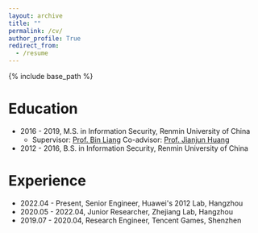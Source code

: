 ```yaml
---
layout: archive
title: ""
permalink: /cv/
author_profile: True
redirect_from:
  - /resume
---
```


{% include base_path %}

Education
======
* 2016 - 2019, M.S. in Information Security, Renmin University of China
  * Supervisor: [Prof. Bin Liang](http://info.ruc.edu.cn/jsky/szdw/ajxjgcx/jsjkxyjsx1/js2/07258c4d6c4645b8ab8aae0aca0468e7.htm) Co-advisor: [Prof. Jianjun Huang](http://info.ruc.edu.cn/jsky/szdw/ajxjgcx/jsjkxyjsx1/js3/b21dce30706a4caf972c7a4187ad029e.htm)
* 2012 - 2016, B.S. in Information Security, Renmin University of China

Experience
======
* 2022.04 - Present, Senior Engineer, Huawei's 2012 Lab, Hangzhou
* 2020.05 - 2022.04, Junior Researcher, Zhejiang Lab, Hangzhou
* 2019.07 - 2020.04, Research Engineer, Tencent Games, Shenzhen
